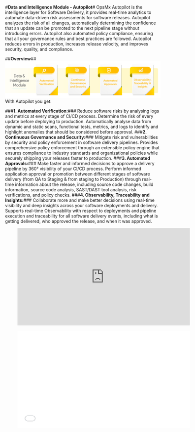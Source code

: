 #**Data and Intelligence Module - Autopilot**#
OpsMx Autopilot is the intelligence layer for Software Delivery, it provides real-time analytics to automate data-driven risk assessments for software releases. Autopilot analyzes the risk of all changes, automatically determining the confidence that an update can be promoted to the next pipeline stage without introducing errors. Autopilot also automated policy compliance, ensuring that all your governance rules and best practices are followed. Autopilot reduces errors in production, increases release velocity, and improves security, quality, and compliance.

##**Overview**##
![Getting Started](./Autopilot.png)
With Autopilot you get:

###**1. Automated Verification:**###
Reduce software risks by analysing logs and metrics at every stage of CI/CD process. Determine the risk of every update before deploying to production. Automatically analyse data from dynamic and static scans, functional tests, metrics, and logs to identify and highlight anomalies that should be considered before approval.
###**2. Continuous Governance and Security:**###
Mitigate risk and vulnerabilities by security and policy enforcement in software delivery pipelines. Provides comprehensive policy enforcement through an extensible policy engine that ensures compliance to industry standards and organizational policies while securely shipping your releases faster to production.
###**3. Automated Approvals:**###
Make faster and informed decisions to approve a delivery pipeline by 360° visibility of your CI/CD process. Perform informed application approval or promotion between different stages of software delivery (from QA to Staging & from staging to Production) through real-time  information about the release, including source code changes, build information, source code analysis, SAST/DAST tool analysis, risk verifications, and policy checks.
###**4. Observability, Traceability and Insights:**###
Collaborate more and make better decisions using real-time visibility and deep insights across your software deployments and delivery. Supports real-time Observability with respect to deployments and pipeline execution and traceability for all software delivery events, including what is getting delivered, who approved the release, and when it was approved.

<!-- blank line -->
<figure class="video_container">
  <iframe width="560" height="315" src="https://www.youtube.com/embed/aOFn8bF2lPA" title="YouTube video player" frameborder="0" allow="accelerometer; autoplay; clipboard-write; encrypted-media; gyroscope; picture-in-picture" allowfullscreen></iframe>
</figure>
<!-- blank line -->


<!-- blank line -->
<figure class="video_container">
  <iframe width="560" height="315" src="/ISD_Login.mp4" title="Local Video" frameborder="0" allow="accelerometer; autoplay; clipboard-write; encrypted-media; gyroscope; picture-in-picture" allowfullscreen></iframe>
</figure>
<!-- blank line -->
